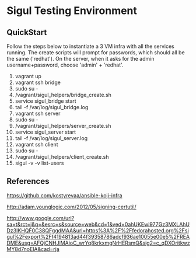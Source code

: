 # Sigul Testing Environment

## QuickStart

Follow the steps below to instantiate a 3 VM infra with all the services running. The create scripts will prompt for passwords, which should all be the same ('redhat'). On the server, when it asks for the admin username+password, choose 'admin' + 'redhat'.

1. vagrant up
2. vagrant ssh bridge
  1. sudo su - 
  2. /vagrant/sigul_helpers/bridge_create.sh
  3. service sigul_bridge start
  4. tail -f /var/log/sigul_bridge.log
3. vagrant ssh server
  1. sudo su - 
  2. /vagrant/sigul_helpers/server_create.sh
  3. service sigul_server start
  4. tail -f /var/log/sigul_server.log
3. vagrant ssh client
  1. sudo su - 
  2. /vagrant/sigul_helpers/client_create.sh
  3. sigul -v -v list-users

## References

https://github.com/kostyrevaa/ansible-koji-infra

http://adam.younglogic.com/2012/05/signing-certutil/

http://www.google.com/url?sa=t&rct=j&q=&esrc=s&source=web&cd=1&ved=0ahUKEwi977Gz3MXLAhUDz3IKHQF0C38QFggdMAA&url=https%3A%2F%2Ffedorahosted.org%2Fsigul%2Fexport%2Ff4194813ad44f39358786adcf936ae10055e00e5%2FREADME&usg=AFQjCNHJlMAioC_wrYq8krkxmgNrHERsmQ&sig2=c_qDXOritkwzMY8d7noElA&cad=rja
